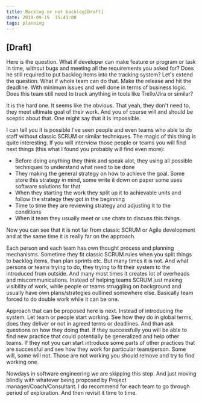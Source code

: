 ```yaml
---
title: Backlog or not backlog[Draft] 
date: 2019-09-15  15:41:00
tags: planning
---
```

## [Draft]

Here is the question. What if developer can make feature or program or task in time, without bugs and meeting all
the requirements you asked for? Does he still required to put backlog items into the tracking system?
Let's extend the question. What if whole team can do that. Make the release and hit the deadline. With minimum issues and
well done in terms of business logic. Does this team still need to track anything in tools like Trello/Jira or similar?

It is the hard one. It seems like the obvious. That yeah, they don't need to, they meet ultimate goal of their work. And you
of course will and should be sceptic about that. One might say that it is impossible.

I can tell you it is possible I've seen people and even teams who able to do staff without classic SCRUM or similar techniques.
The magic of this thing is quite interesting. If you will interview those people or teams you will find next things (this what I found
you probably will find even more):

- Before doing anything they think and speak alot, they using all possible techniques to understand what need to be done
- They making the general strategy on how to achieve the goal. Some store this strategy in mind, some write it down on paper some uses software solutions for that
- When they starting the work they split up it to achievable units and follow the strategy they got in the beginning
- Time to time they are reviewing strategy and adjusting it to the conditions
- When it team they usually meet or use chats to discuss this things.

Now you can see that it is not far from classic SCRUM or Agile development and at the same time it is really far on the approach.

Each person and each team has own thought process and planning mechanisms. Sometime they fit classic SCRUM rules when you split things to backlog items, than plan sprints etc. But many times it is not. And what persons or teams trying to do, they trying to fit their system to the introduced from outside. And many most times it creates lot of overheads and miscommunications. Instead of helping teams SCRUM just making visibility of work, while people or teams struggling on background and usually have own plans/strategies outlined somewhere else. Basically team forced to do double work while it can be one.

Approach that can be proposed here is next. Instead of introducing the system. Let team or people start working. See how they do in global terms, does they deliver or not in agreed terms or deadlines. And than ask questions on how they doing that. If they successfully you will be able to find new practice that could potentially be generalized and help other teams. If they not you can start introduce some parts of other practices that are successful and see how they work for particular team/person. Some will, some will not. Those are not working you should remove and try to find working one.

Nowdays in software engineering we are skipping this step. And just moving blindly with whatever being proposed by Project manager/Coach/Consultant. I do recommend for each team to go through period of exploration. And then revisit it time to time. 
